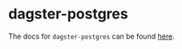 # dagster-postgres

The docs for `dagster-postgres` can be found
[here](https://docs.dagster.io/docs/apidocs/libraries/dagster_postgres).
